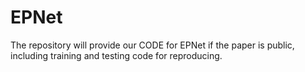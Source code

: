 # EPNet
The repository will provide our CODE for EPNet if the paper is public, including training and testing code for reproducing.
